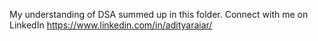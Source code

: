 My understanding of DSA summed up in this folder.
Connect with me on LinkedIn https://www.linkedin.com/in/adityaraiar/
